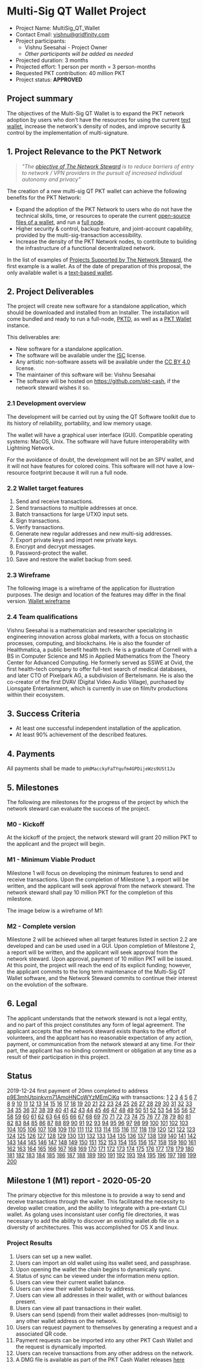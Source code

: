 # Multi-Sig QT Wallet Project
* Project Name: MultiSig_QT_Wallet
* Contact Email: vishnu@gridfinity.com
* Project participants:
  * Vishnu Seesahai - Project Owner
  * *Other participants will be added as needed*
* Projected duration: 3 months
* Projected effort: 1 person per month = 3 person-months
* Requested PKT contribution: 40 million PKT
* Project status: **APPROVED**

## Project summary

The objectives of the Multi-Sig QT Wallet is to expand the PKT network adoption by users who don’t have the resources for using the current [text wallet](https://github.com/pkt-cash/pktwallet), increase the network's density of nodes, and improve security & control by the implementation of multi-signature.

## 1. Project Relevance to the PKT Network
> _"The [objective of The Network Steward](https://pkt-cash.github.io/www.pkt.cash/steward/) is to reduce barriers of entry to network / VPN providers in the pursuit of increased individual autonomy and privacy"_

The creation of a new multi-sig QT PKT wallet can achieve the following benefits for the PKT Network:

* Expand the adoption of the PKT Network to users who do not have the technical skills, time, or resources to operate the current [open-source files of a wallet](http://github.com/pkt-cash/pktwallet), and run a [full node](https://github.com/pkt-cash/pktd).
* Higher security & control, backup feature, and joint-account capability, provided by the multi-sig-transaction accessibility.
* Increase the density of the PKT Network nodes, to contribute to building the infrastructure of a functional decentralized network.

In the list of examples of [Projects Supported by The Network Steward](http://github.com/pkt-cash/ns-projects/blob/master/readme.md), the first example is a wallet. As of the date of preparation of this proposal, the only available wallet is a [text-based wallet](http://github.com/pkt-cash/pktwallet).

## 2. Project Deliverables
The project will create new software for a standalone application, which should be downloaded and installed from an Installer. The installation will come bundled and ready to run a full-node, [PKTD](https://github.com/pkt-cash/pktd), as well as a [PKT Wallet](http://github.com/pkt-cash/pktwallet) instance.

This deliverables are:
* New software for a standalone application.
* The software will be available under the [ISC](https://opensource.org/licenses/ISC) license.
* Any artistic non-software assets will be available under the [CC BY 4.0](https://creativecommons.org/licenses/by/4.0/) license.
* The maintainer of this software will be: Vishnu Seesahai
* The software will be hosted on https://github.com/pkt-cash, if the network steward wishes it so.

### 2.1 Development overview
The development will be carried out by using the QT Software toolkit due to its history of reliability, portability, and low memory usage.

The wallet will have a graphical user interface (GUI).
Compatible operating systems: MacOS, Unix.
The software will have future interoperability with Lightning Network.

For the avoidance of doubt, the development will not be an SPV wallet, and it will not have features for colored coins. This software will not have a low-resource footprint because it will run a full node.

### 2.2 Wallet target features
1. Send and receive transactions.
2. Send transactions to multiple addresses at once.
3. Batch transactions for large UTXO input sets.
4. Sign transactions.
5. Verify transactions.
6. Generate new regular addresses and new multi-sig addresses.
7. Export private keys and import new private keys.
8. Encrypt and decrypt messages.
9. Password-protect the wallet.
10. Save and restore the wallet backup from seed.

### 2.3 Wireframe
The following image is a wireframe of the application for illustration purposes. The design and location of the features may differ in the final version. [Wallet wireframe](https://imgur.com/W2dQssB)


### 2.4 Team qualifications
Vishnu Seesahai is a mathematician and researcher specializing in engineering innovation across global markets, with a focus on stochastic processes, computing, and blockchains. He is also the founder of Healthmatica, a public benefit health tech. He is a graduate of Cornell with a BS in Computer Science and MS in Applied Mathematics from the Theory Center for Advanced Computing. He formerly served as SSWE at Ovid, the first health-tech company to offer full-text search of medical databases, and later CTO of Pixelpark AG, a subdivision of Bertelsmann. He is also the co-creator of the first DVAV (Digital Video Audio Village), purchased by Lionsgate Entertainment, which is currently in use on film/tv productions within their ecosystem.

## 3. Success Criteria
* At least one successful independent installation of the application.
* At least 90% achievement of the described features.

## 4. Payments
All payments shall be made to `pHdMacckyFaTYqufm4GPDijeWzs9USt1Ju`

## 5. Milestones
The following are milestones for the progress of the project by which the network steward can evaluate the success of the project.

### M0 - Kickoff
At the kickoff of the project, the network steward will grant 20 million PKT to the applicant and the project will begin.

### M1 - Minimum Viable Product
Milestone 1 will focus on developing the minimum features to send and receive transactions. Upon the completion of Milestone 1, a report will be written, and the applicant will seek approval from the network steward. The network steward shall pay 10 million PKT for the completion of this milestone.

The image below is a wireframe of M1:

<div style="max-width:700px" align="middle"> <div style="max-width:80%"> <media-tag src="https://files.cryptpad.fr/blob/d0/d07f6ebf3b94ce52a5ea61c585773edadd1de8c1450ec026" data-crypto-key="cryptpad:jjDr+UQ1hxy2EmgGOAb8n0ox7mPq2tbnI0mqDHFGLGI="></media-tag> </div> </div>

### M2 - Complete version
Milestone 2 will be achieved when all target features listed in section 2.2 are developed and can be used used in a GUI. Upon completion of Milestone 2, a report will be written, and the applicant will seek approval from the network steward. Upon approval, payment of 10 million PKT will be issued.
At this point, the project will reach the end of its explicit funding; however, the applicant commits to the long term maintenance of the Multi-Sig QT Wallet software, and the Network Steward commits to continue their interest on the evolution of the software.

## 6. Legal
The applicant understands that the network steward is not a legal entity, and no part of this project constitutes any form of legal agreement. The applicant accepts that the network steward exists thanks to the effort of volunteers, and the applicant has no reasonable expectation of any action, payment, or communication from the network steward at any time. For their part, the applicant has no binding commitment or obligation at any time as a result of their participation in this project.

## Status
2019-12-24 first payment of 20mn completed to address
[p9E3mhUtpinkvrn71AmoHNCoWYzMEmCiKq](https://pkt-insight.cjdns.fr/#/PKT/pkt/address/p9E3mhUtpinkvrn71AmoHNCoWYzMEmCiKq) with transactions:
[1](https://pkt-insight.cjdns.fr/#/PKT/pkt/tx/f4564fc8df35a4286e697fca518a6efa47b30441ee2f72e9e203fdf91cfcb75b)
[2](https://pkt-insight.cjdns.fr/#/PKT/pkt/tx/397a5933bb0cfc43bc04b1db9844dc4d30faf02a0a55497b6859ec6a99f82095)
[3](https://pkt-insight.cjdns.fr/#/PKT/pkt/tx/5ff1af5f3433a923fbc977c6143715e6c3fbff16f800f96cdef1873623af6118)
[4](https://pkt-insight.cjdns.fr/#/PKT/pkt/tx/e344f07f41e60764ff2499fd530fbe1e9f9d71c213bc9d5e8dd7a41051ca3552)
[5](https://pkt-insight.cjdns.fr/#/PKT/pkt/tx/e9c8666ed64a65e72ad3500e949b11f8af98d70b8d4b61e6ce8309662df3a63a)
[6](https://pkt-insight.cjdns.fr/#/PKT/pkt/tx/af0bc1ad1ea4a29db5ba2b7695a89050256bc8580012b4eb701d533332117ef4)
[7](https://pkt-insight.cjdns.fr/#/PKT/pkt/tx/010db33d6729d139c945975dc6a1ba697e7c431f6a37172300385771633e6208)
[8](https://pkt-insight.cjdns.fr/#/PKT/pkt/tx/6b5388ee824a6a34241e65cf2b17cbe07fb2df0ec889b10b7057c43396f54161)
[9](https://pkt-insight.cjdns.fr/#/PKT/pkt/tx/1c86a619ade8e50198f803072b63e4bcf93d2c6800e3bcb6bdc243b0e712fec1)
[10](https://pkt-insight.cjdns.fr/#/PKT/pkt/tx/158aef124e476b84db0b5900a29966c53fa5b85a9275ce46e628b959eecf947e)
[11](https://pkt-insight.cjdns.fr/#/PKT/pkt/tx/cf5fc270f47a2130ed20125bb678afa20018f8130bdf59aa6a9be4963826322e)
[12](https://pkt-insight.cjdns.fr/#/PKT/pkt/tx/c3a42fc8e964ee8e325739185dc8d57c163218ffa74f73b886e7f54d621331ee)
[13](https://pkt-insight.cjdns.fr/#/PKT/pkt/tx/7efb689f04fe21c96b08bf53a44757b2e3d62bbde7d6523cf0b2121ab06fb3c5)
[14](https://pkt-insight.cjdns.fr/#/PKT/pkt/tx/558abc963941861d483ba7e241d925987be1a37a01c2dc3f3e3f3c00558c07ae)
[15](https://pkt-insight.cjdns.fr/#/PKT/pkt/tx/1317206c6478e9520fad9f635ea2c1df07b5cd001e71630d55c64176ff420352)
[16](https://pkt-insight.cjdns.fr/#/PKT/pkt/tx/ab3489523c1b77999edf879a3bc14954079184b4798b1ea02b018a3c79d70bc3)
[17](https://pkt-insight.cjdns.fr/#/PKT/pkt/tx/2089f086343768006d582dabb6ab34584217f11e3794079701884b11a5f96787)
[18](https://pkt-insight.cjdns.fr/#/PKT/pkt/tx/58b92008360c03043b8ea4dcf37341d8c89d86bbe4884c1a01742aa8738fc0be)
[19](https://pkt-insight.cjdns.fr/#/PKT/pkt/tx/061c50dc01037df4ed18d01afd145f88f9fdc60891de8eb48edc5917575f49fe)
[20](https://pkt-insight.cjdns.fr/#/PKT/pkt/tx/1b46e0586c855cf22d2dc520ec1ea0c8744afeef49febea267b2ceaab4d1d2d7)
[21](https://pkt-insight.cjdns.fr/#/PKT/pkt/tx/5cd93e133e48e4f215ec44e2e8edef48f37738630f6db6edfea13f508caa35d8)
[22](https://pkt-insight.cjdns.fr/#/PKT/pkt/tx/eb143defedcf223da872ebbba450bb6c00ca4c3f90241d1181c16ca97b7bce63)
[23](https://pkt-insight.cjdns.fr/#/PKT/pkt/tx/f7010dfa832467fcde40b91a9c7974e78ec97a070d00ae74e9c524d171211cfa)
[24](https://pkt-insight.cjdns.fr/#/PKT/pkt/tx/7120b42099356adc9ab43ef077013012f47b6a7036377a5e57d17123f4c35576)
[25](https://pkt-insight.cjdns.fr/#/PKT/pkt/tx/e4cbfd56ff9bad81754d013b39df277bd4d52ca4a0604af3b49e4bcf3d7fcd78)
[26](https://pkt-insight.cjdns.fr/#/PKT/pkt/tx/dd89ca477bf9142e723b0b38e301eb8aa999ab8067e4cc7f1de13dc31bfb59df)
[27](https://pkt-insight.cjdns.fr/#/PKT/pkt/tx/cd0d053679d31b1056ba9351377f3285e50892b42a5401f4c06f8f6de2f8a224)
[28](https://pkt-insight.cjdns.fr/#/PKT/pkt/tx/e2f4b44bfea522809dfda6c2d067745cbbde07499316c0e2cad5030137d6dee4)
[29](https://pkt-insight.cjdns.fr/#/PKT/pkt/tx/fddccd910a35c0f4ce026273a13c7f996c0fecd620587da24dbd38049b5224f8)
[30](https://pkt-insight.cjdns.fr/#/PKT/pkt/tx/32ef2abf6bae28bcef5ed20d831b54539e10922f350703060458dafd62c1b502)
[31](https://pkt-insight.cjdns.fr/#/PKT/pkt/tx/cb8893915f25eefa1bda2219cf6c68bd893adb90bb33799e54a35d8e7bf02995)
[32](https://pkt-insight.cjdns.fr/#/PKT/pkt/tx/8f5d674d111f35b381c8f4793de5c9669d72fff96553037833e655000e83ff2c)
[33](https://pkt-insight.cjdns.fr/#/PKT/pkt/tx/dbc49a0fba192168ce2544ef9a29c3ddc640efcdf3cedee88baa2dddf7c9829a)
[34](https://pkt-insight.cjdns.fr/#/PKT/pkt/tx/cc831954ea387ccf2d8feccc4ccf49a0751d7c49bb0728c73ccb1998a4f79f70)
[35](https://pkt-insight.cjdns.fr/#/PKT/pkt/tx/80cc5937d2e0b71a9168a260bfe735e6a14411c9ea852a83ca0064b4882abaaa)
[36](https://pkt-insight.cjdns.fr/#/PKT/pkt/tx/89dbb191efb355f8baa2c3ffc2ec9d01dd21e3846a1f1c4ad5af11bcd10bb4e8)
[37](https://pkt-insight.cjdns.fr/#/PKT/pkt/tx/cf45f0ac76c2a56f32945d4f8a949b23288c16e3da30b1c4e7bb894c69ad9d2a)
[38](https://pkt-insight.cjdns.fr/#/PKT/pkt/tx/c389470589ffed6a8e1b1531a86467d19d26a10591138f8ff98cdc92f54aaf53)
[39](https://pkt-insight.cjdns.fr/#/PKT/pkt/tx/8c6095cc381c40ddc5395cb8d6a6b8e3a068eafd6b44125b1f118b6515a1f570)
[40](https://pkt-insight.cjdns.fr/#/PKT/pkt/tx/cf87d23891778bc439ff674a89425817f474985501379e62ddb21d229e8303c2)
[41](https://pkt-insight.cjdns.fr/#/PKT/pkt/tx/c938056d1e9c1b4b0c2e31ed0acf6ccecdbbfc5acb2ccccfd1041bae1358a5df)
[42](https://pkt-insight.cjdns.fr/#/PKT/pkt/tx/f768e8b86fccdddcc33b136b1c5150623a3a11a1c82f77c20b370276b7e56336)
[43](https://pkt-insight.cjdns.fr/#/PKT/pkt/tx/c51426c6ffdc22e3a3f85e55813b7e8bce3d9eba0228ecddb22aa08128ee3a62)
[44](https://pkt-insight.cjdns.fr/#/PKT/pkt/tx/d8433d1a685c78e5673eb90eb5f961747822433a68292c548ab2c54523b83895)
[45](https://pkt-insight.cjdns.fr/#/PKT/pkt/tx/3f0c9018754de630ff75e1f73d2ae3048ce0416270c4d2ba274785fb61a9a8ba)
[46](https://pkt-insight.cjdns.fr/#/PKT/pkt/tx/b5192d99cb051489d5125ab194fc42604714958f5df867bf1214b25b61b803a9)
[47](https://pkt-insight.cjdns.fr/#/PKT/pkt/tx/a5e5ccfe5e680800e42a1d064bf99a543b6187a6b589aaf183b3bba7cf9b6a44)
[48](https://pkt-insight.cjdns.fr/#/PKT/pkt/tx/e5d999beaf0d330b30ba33f51b16b2b41952d04c5068be829c778285e81a2daf)
[49](https://pkt-insight.cjdns.fr/#/PKT/pkt/tx/4ee5f596837b22c3fb8573f2183525a3aa1e6a9401a563d4c7c28240db530f43)
[50](https://pkt-insight.cjdns.fr/#/PKT/pkt/tx/85acc6f201cb9f8fc3dc53878ddc025fee1ea4d5489c154a2543e86e10a1c6c9)
[51](https://pkt-insight.cjdns.fr/#/PKT/pkt/tx/bd3cd807c5254905587c344b7709d061affbc66fc4b44edfd19b960041865490)
[52](https://pkt-insight.cjdns.fr/#/PKT/pkt/tx/6d59a60ee9d396bd9f8af48b63233dbda43ed227d430ecc4df13b603cafa1ec1)
[53](https://pkt-insight.cjdns.fr/#/PKT/pkt/tx/b30f9688df5343a81a676d4af5ef628c6944241d4ab130659942addb9e7bd51f)
[54](https://pkt-insight.cjdns.fr/#/PKT/pkt/tx/75847a67ba8b83792b2447270fc3a57182fb009713a72e1c8fca0cb0f7f4c29a)
[55](https://pkt-insight.cjdns.fr/#/PKT/pkt/tx/a42771dfe9bb8208d8bf53fac789550c01f2b4b4c29a6773604c1180f77bedc6)
[56](https://pkt-insight.cjdns.fr/#/PKT/pkt/tx/a075b26bca77dc47f57e6346c77b5ed64b5b8fabf65f16a030ff5ae06cd7864b)
[57](https://pkt-insight.cjdns.fr/#/PKT/pkt/tx/37033aa0366807808c8024497a212c93b1d69afb0acbe28ac5f7469191f142e6)
[58](https://pkt-insight.cjdns.fr/#/PKT/pkt/tx/0d168083801ac555851da132e3731e331be5c9b1d0989c361adf0cb3b480f897)
[59](https://pkt-insight.cjdns.fr/#/PKT/pkt/tx/801227769b72c4d6dbf907dc4ca48bc86a84e6275cb916208f136fe9fec6df66)
[60](https://pkt-insight.cjdns.fr/#/PKT/pkt/tx/2dbe93f0bc0aecfcfa34bc871ba889f0f6b6161d6af4390cc1047362c0da3bd4)
[61](https://pkt-insight.cjdns.fr/#/PKT/pkt/tx/45f30d655a05d0a66aaf749a2a046d1189fda0a1dee28046d6a0bb1fd2bd32d9)
[62](https://pkt-insight.cjdns.fr/#/PKT/pkt/tx/586eb13667020ec4f79f0339e27ada1ef023e71de1bdb0929c53eee634bc59da)
[63](https://pkt-insight.cjdns.fr/#/PKT/pkt/tx/c292de2dda0088e340965d05c3dcaa1c0a2c554db537a658ce060fe20783aefa)
[64](https://pkt-insight.cjdns.fr/#/PKT/pkt/tx/a25182b8981e3db9f9d91ad8eb4e470eb91b0322b4df21c3b043dacf7f763e9d)
[65](https://pkt-insight.cjdns.fr/#/PKT/pkt/tx/8a4e04ce4b3bcf5d7bef3f39e2851de1a9eff454bde3a6f225d7be5875852e3e)
[66](https://pkt-insight.cjdns.fr/#/PKT/pkt/tx/43be4926c84f033283cd613c2fb97bd8e1982707d0bab952018b025122890b75)
[67](https://pkt-insight.cjdns.fr/#/PKT/pkt/tx/c0044261be5fa9d8611133b343e89cdd8d82e25907405cd27cbc9732e28c5fd1)
[68](https://pkt-insight.cjdns.fr/#/PKT/pkt/tx/f788ea0c8224119dc6f9bf304cd5304a2b8544ab8401263dab4a6ff0a700cabd)
[69](https://pkt-insight.cjdns.fr/#/PKT/pkt/tx/92571a3dd2832a846e3366989b56a48bc1538b8e135ac7fee9b92e9bfca8be98)
[70](https://pkt-insight.cjdns.fr/#/PKT/pkt/tx/16f60fe98b9ccf640a8bb05d44a4fbf9831efb311e3082d0d0fa6c37cceb75c8)
[71](https://pkt-insight.cjdns.fr/#/PKT/pkt/tx/312b083eeb9b075c3107dee4a6e005cabb40ed5f30a6fb587c30dfc45edb8eb6)
[72](https://pkt-insight.cjdns.fr/#/PKT/pkt/tx/7ce1d6b648929503c0452ea59489065effd759cb0283dce9cb4f62fb45cebff0)
[73](https://pkt-insight.cjdns.fr/#/PKT/pkt/tx/8432342fa41889e7e16b229cf52af2ea50052d278a223063c6d40067d551da43)
[74](https://pkt-insight.cjdns.fr/#/PKT/pkt/tx/e4179aeb78fe1c09637a661311f01025b7bd2add1057d07b08ff91a4fffc1e19)
[75](https://pkt-insight.cjdns.fr/#/PKT/pkt/tx/303af4b039657448093e505dfe8be47047a0882db78687c162bf7f521f03489f)
[76](https://pkt-insight.cjdns.fr/#/PKT/pkt/tx/5c3fd213d1e0ada05c54d9ef00775f73e39398cc8485349dd743d3c748b2abd5)
[77](https://pkt-insight.cjdns.fr/#/PKT/pkt/tx/fc269124df33f0da5162039dc0ea96f52db13e8998a2dbb6ece6878e97f9a8db)
[78](https://pkt-insight.cjdns.fr/#/PKT/pkt/tx/0537147008c318b9a753e87641be111f1def3bab74f37b6f6e7caa1291cedf5e)
[79](https://pkt-insight.cjdns.fr/#/PKT/pkt/tx/3786e8894eef8c8b0fc374e1dcb7ddb8787147573e71626e520365559493ca93)
[80](https://pkt-insight.cjdns.fr/#/PKT/pkt/tx/30f2d1a2f860684ad11be2bb97ec3c469f4630e871d0d7f01b63b89f8c51cbf8)
[81](https://pkt-insight.cjdns.fr/#/PKT/pkt/tx/d39742e85b6b18d1ed920bc71bd9f1231a08c3855781f406eda3dad1af6e5f73)
[82](https://pkt-insight.cjdns.fr/#/PKT/pkt/tx/4613aa4e720649ff4cd0b866316a81c045f554b52e68f3b707fa36845f5f5fb9)
[83](https://pkt-insight.cjdns.fr/#/PKT/pkt/tx/8c786e6b27486f479cc18baa70ff6d845729508d703e2b2582c0f2517cae75fa)
[84](https://pkt-insight.cjdns.fr/#/PKT/pkt/tx/1d4067c0a51d6801ea2adb53499dd7b264cb8cb69a7bd34fb1148473df833735)
[85](https://pkt-insight.cjdns.fr/#/PKT/pkt/tx/c50e99e4cfe13664950588993263e294ddd0500fe30ecc3bef08b132cd60d7ca)
[86](https://pkt-insight.cjdns.fr/#/PKT/pkt/tx/7483a680249ce4f7147508959c49bd503d903f47d9d88f1c20674deca6dc132f)
[87](https://pkt-insight.cjdns.fr/#/PKT/pkt/tx/00e955f9e280f296c66c1809db13c5406cf296573ec52157a6ae5f495bfbbe8a)
[88](https://pkt-insight.cjdns.fr/#/PKT/pkt/tx/11dd8353b62175502523f6516c43099ab5b0fb106def39e826869014e45e45f8)
[89](https://pkt-insight.cjdns.fr/#/PKT/pkt/tx/def300645f9c4d5dfaddfa8f689d4fddcf2279f8a759a2c03808a2e1d011f0e6)
[90](https://pkt-insight.cjdns.fr/#/PKT/pkt/tx/584d8f1bd3324c5792a70bacee9e6b61e6b16e0db64b814bff39e46919f40e1e)
[91](https://pkt-insight.cjdns.fr/#/PKT/pkt/tx/4060a9d33532845595c796b392616f478aac30fed8a09888b37daed202fd30b6)
[92](https://pkt-insight.cjdns.fr/#/PKT/pkt/tx/b482839d746deaeb1c153f54ebb9c656720d2fc30b4e718c1b5e7e7b77486b01)
[93](https://pkt-insight.cjdns.fr/#/PKT/pkt/tx/50455ceb91ac2cd06c10854f316740fc279ce7befce29c2e4c979c2ca0babf7d)
[94](https://pkt-insight.cjdns.fr/#/PKT/pkt/tx/405c7e5ee71d912c437d5040d3dfaacdc34d369f99e108176a554dd82ef2d376)
[95](https://pkt-insight.cjdns.fr/#/PKT/pkt/tx/36429f3c190aa51e14ea8938a9d7ac222cb753f73a5e0566815cabcf2b16d96f)
[96](https://pkt-insight.cjdns.fr/#/PKT/pkt/tx/5ba909586c5df5c96faf1c04710eda81deae9342b4fb0ffb85cebd8b8feec585)
[97](https://pkt-insight.cjdns.fr/#/PKT/pkt/tx/8bb2c312401b00a6df11068c26f38e9a27181972716943db84af8962756b7360)
[98](https://pkt-insight.cjdns.fr/#/PKT/pkt/tx/ee3e5d1e71bbe9941339bf46ee8389530eebe4c8aaa0659cbd3c07f6a5c53837)
[99](https://pkt-insight.cjdns.fr/#/PKT/pkt/tx/9636902810e39a53673cfcc3cb81484ddb3535803075a64984ba59ec65ef922c)
[100](https://pkt-insight.cjdns.fr/#/PKT/pkt/tx/0cef7aad3c76de01e789f70fbb25727d010715ecf5ebb26692972675c674e3a4)
[101](https://pkt-insight.cjdns.fr/#/PKT/pkt/tx/dc870b3603e2183c00a75e8af2651edd28e95e34a6dd908e4e389847efaefc59)
[102](https://pkt-insight.cjdns.fr/#/PKT/pkt/tx/c4bea96ee41db265e3925a507937117107ab024908cadc5053c0f2639a0d8a4e)
[103](https://pkt-insight.cjdns.fr/#/PKT/pkt/tx/7afad026fb42a09cab866a53290d6496aaef10da81121f845b63e8d48dc573ca)
[104](https://pkt-insight.cjdns.fr/#/PKT/pkt/tx/9d326bab10f6488c2bea2ad65f2c6d0695d2ce794c51f1dcec088e7afaa3f456)
[105](https://pkt-insight.cjdns.fr/#/PKT/pkt/tx/42e47f1790f06134e118966ff4382a0a042a05c9a8c62f336d156f323710bf5e)
[106](https://pkt-insight.cjdns.fr/#/PKT/pkt/tx/b1e85c24872792827a7dd9dbb8aa2f10257e62ac7145dc22844cf63160268f65)
[107](https://pkt-insight.cjdns.fr/#/PKT/pkt/tx/df55edf3502f1ac12cf6d3db494f134bdeb2dfc225dc8117e976c091556cd3cd)
[108](https://pkt-insight.cjdns.fr/#/PKT/pkt/tx/68ed36c5cffbbc799ea46e3f4aef18e110bd64189dda09b7748a2ebec90807be)
[109](https://pkt-insight.cjdns.fr/#/PKT/pkt/tx/497108b8da64848f3e7a26ee836fd31d610d7d293b3595d85cf29b60289bdfc0)
[110](https://pkt-insight.cjdns.fr/#/PKT/pkt/tx/95cfbbf04db90d3da3531281da0db8a09bff5864cbff7c8f5b752fcb07b8b0a9)
[111](https://pkt-insight.cjdns.fr/#/PKT/pkt/tx/ca45c19cb7f60ee9d3aa47ea52ae051534bd9299c46597a9a79c51cd6389989d)
[112](https://pkt-insight.cjdns.fr/#/PKT/pkt/tx/020fc078d7ee2e8d66c658095e5d5feb2cafc3551a3533b7051490cbb081b224)
[113](https://pkt-insight.cjdns.fr/#/PKT/pkt/tx/71e3524fdc6fd6e9dc06f01a69ebbaea80dc671dbcda0f7ccbfe9003f42e78b0)
[114](https://pkt-insight.cjdns.fr/#/PKT/pkt/tx/b9150e7b6cba82746c0df3c280e51a9b672fc38762154806de7e90fe93c38147)
[115](https://pkt-insight.cjdns.fr/#/PKT/pkt/tx/af8726c139e77da442209c8f7bd84115afd5312bc484274052cea48c3e26645b)
[116](https://pkt-insight.cjdns.fr/#/PKT/pkt/tx/bd7ead831c6374df3117b4c474c06e8d3e138d0667905a036d13121eb44b190f)
[117](https://pkt-insight.cjdns.fr/#/PKT/pkt/tx/05ab69f478702e980b760b0712b7a93ad71aadc576bf6507a63e8feb6ba28ac7)
[118](https://pkt-insight.cjdns.fr/#/PKT/pkt/tx/c94873f12b6715512b84ed7134f24bfd3cece6ad077d35854638f996990d5abd)
[119](https://pkt-insight.cjdns.fr/#/PKT/pkt/tx/eec9f98e329d7975bca54f12cfcc558ae8b732cb7b999d98e18013cf238da091)
[120](https://pkt-insight.cjdns.fr/#/PKT/pkt/tx/02d99946537bceea804cfa19dec792d611c93f44bf1b97cae83c737e1ef38691)
[121](https://pkt-insight.cjdns.fr/#/PKT/pkt/tx/ce5be4a3b7e662ee56819efdcbbb04990f9fee2ead2bc2ba3590932c5c3dac35)
[122](https://pkt-insight.cjdns.fr/#/PKT/pkt/tx/7eef3f2fc581f974317834dae316e8b40e4c99b7dec1cfca2b86ac8a34e44776)
[123](https://pkt-insight.cjdns.fr/#/PKT/pkt/tx/df522c178efc434aeba56632eb485cf7729c9a4804ca62ec11eef0ef2c1ea613)
[124](https://pkt-insight.cjdns.fr/#/PKT/pkt/tx/f0772a46a839fd0ce203ffa530db84e59fda50aa3942555cb1e34d9702169994)
[125](https://pkt-insight.cjdns.fr/#/PKT/pkt/tx/f5f6479e02c1d3e95ceb5aa274c2fee5d5c850c293af5338b6f9d55b7962e28a)
[126](https://pkt-insight.cjdns.fr/#/PKT/pkt/tx/353b4d096fd7a6f5587aac67d465a2e304f06d4b0b7b74e440da7192ef81dab2)
[127](https://pkt-insight.cjdns.fr/#/PKT/pkt/tx/55d28dbd8cc525c1c90482b94ffae3a8120bb2d29c2544d65ec831c552b8cc2b)
[128](https://pkt-insight.cjdns.fr/#/PKT/pkt/tx/78e52e49328927e0b4a270913f51770ae6c5518373e347549374d4c759acc46a)
[129](https://pkt-insight.cjdns.fr/#/PKT/pkt/tx/de4dadc45c0cee64b1c76bae051f7ae9cad79feec74b8f72eaa71ccc3f8382e4)
[130](https://pkt-insight.cjdns.fr/#/PKT/pkt/tx/9c4f6e839952eaf825d312367f4f2818d2e68d349d19044919c609ed9eb98b7f)
[131](https://pkt-insight.cjdns.fr/#/PKT/pkt/tx/35921f38bee17f3d159fd5ef7e29f2bca56ce54db69eda1c9540ac48df7a603b)
[132](https://pkt-insight.cjdns.fr/#/PKT/pkt/tx/18e4aff3b7547d596780aca198f82ae5f234907d890b036c29f6ad8f30cce3b8)
[133](https://pkt-insight.cjdns.fr/#/PKT/pkt/tx/61641a9bec2bdd4883018f57135ba7902e0b7cb63a81b5b407cfdd512e4e2176)
[134](https://pkt-insight.cjdns.fr/#/PKT/pkt/tx/75f23bb873c716741b7f9564c7dc19eca7cbb7adadbf199088743633eb44da01)
[135](https://pkt-insight.cjdns.fr/#/PKT/pkt/tx/c3e71f16ac17ea7ee17c19477c21b8029f2a9dd23d16bc978b78f20c60465505)
[136](https://pkt-insight.cjdns.fr/#/PKT/pkt/tx/045729a5b65337f8bfc67d95657ca8573b1da6570ac12aced789d99409903732)
[137](https://pkt-insight.cjdns.fr/#/PKT/pkt/tx/0297bd808f51e3ae2e3109cb74466276608f42a1fce30a26cbac1261196a0b10)
[138](https://pkt-insight.cjdns.fr/#/PKT/pkt/tx/389ef6d939a061e428913916892fea4aea11c92e5bace2893786cee7b698544e)
[139](https://pkt-insight.cjdns.fr/#/PKT/pkt/tx/4bffb672d85725dbfaad48e9f9ccd1355063f544514a33d173303d6e8641e9de)
[140](https://pkt-insight.cjdns.fr/#/PKT/pkt/tx/ae0c5f5b1411f8f9214c0c97c82129abe8d5f4d120c4ccc1de9f9d3ce1f2f45a)
[141](https://pkt-insight.cjdns.fr/#/PKT/pkt/tx/c4490fe9f91a7b9cae5b89ddde5b71ab40a83a33576745eb0c92cadbcdb6e686)
[142](https://pkt-insight.cjdns.fr/#/PKT/pkt/tx/65fa556c0db33b4e2c0e236eaa9887068fe529504b417e1104b619fd86cef87b)
[143](https://pkt-insight.cjdns.fr/#/PKT/pkt/tx/ef2bfde188373625dbfbecedc7ba2640b12b38b466f0ee94ef75117e03fe2c34)
[144](https://pkt-insight.cjdns.fr/#/PKT/pkt/tx/234b6a986ffd18c7c5cb2c25eefcead04a5dc3d9cba12c739a7818e86781660a)
[145](https://pkt-insight.cjdns.fr/#/PKT/pkt/tx/e945e2daba1e721aa5140d9950914d741f258318fe0e0c555aa95cb22cf2df69)
[146](https://pkt-insight.cjdns.fr/#/PKT/pkt/tx/2743bf87a56257d3ff10d111ff8c969e1c8c446715a69efaa2d693a3669c29cf)
[147](https://pkt-insight.cjdns.fr/#/PKT/pkt/tx/1f3675614414b2aec492e42fd26a093aa34776bbcb288004fdbb0f600dc7b50d)
[148](https://pkt-insight.cjdns.fr/#/PKT/pkt/tx/400eff02e4669ac5bd02ee22b75880f41abf02148b963367d838da0627aa49bf)
[149](https://pkt-insight.cjdns.fr/#/PKT/pkt/tx/66e335c78e36aaaa6ced524f4f0dd7096683d67edac14d373e39cb5bac606f4e)
[150](https://pkt-insight.cjdns.fr/#/PKT/pkt/tx/3a0fcb5144c04ddc999ffa8febebf0597e3914941a89e080b3f12bb37d605d83)
[151](https://pkt-insight.cjdns.fr/#/PKT/pkt/tx/fde4539af6943531498059be929beb215e41006717de09a55492a4580e75f118)
[152](https://pkt-insight.cjdns.fr/#/PKT/pkt/tx/35473820a87e92978a271f37d8ef291b38262b34b558868c8195ac2163a0c266)
[153](https://pkt-insight.cjdns.fr/#/PKT/pkt/tx/dab194821010bb4ec0662f05034acaed8fcbb851fed121edddce6e7e2e870a9a)
[154](https://pkt-insight.cjdns.fr/#/PKT/pkt/tx/7647c55cfd4914346ce40eeec61893871d2aba9e15706435cf4380ccd6f35e3f)
[155](https://pkt-insight.cjdns.fr/#/PKT/pkt/tx/c5401c59d67db26f34d80984f8ea5cba8f9922d7567b71ac8fa0f9a970aed526)
[156](https://pkt-insight.cjdns.fr/#/PKT/pkt/tx/c5c5911cafc1d22e8b9526ce39341e9f2f915b755f75ebf9ca99c0ce31ba0272)
[157](https://pkt-insight.cjdns.fr/#/PKT/pkt/tx/867d7b1ac1763812d4a4a38aa54c76b3275faad6b5556c0f484f746c0283af1e)
[158](https://pkt-insight.cjdns.fr/#/PKT/pkt/tx/af8f37ee7a36fbeced80eb217ee18f592899503a5aa2d5ba6578466850f66001)
[159](https://pkt-insight.cjdns.fr/#/PKT/pkt/tx/eb052b52a7a894c54bba9c13357cc5584af8f7c6a47d88b5dc266af68064b4b7)
[160](https://pkt-insight.cjdns.fr/#/PKT/pkt/tx/d114fc88faa8a8998c5f24ea6bf9379b86fadd786f79757384178c774f7a9480)
[161](https://pkt-insight.cjdns.fr/#/PKT/pkt/tx/be93c5ce0f005b7e9f5c64e8cb82276783a6299fc79fa246fb2bb067ecec302c)
[162](https://pkt-insight.cjdns.fr/#/PKT/pkt/tx/844fed671902a2288c5393cf24a5fea861280c1df57f16e958bbf126105cc42f)
[163](https://pkt-insight.cjdns.fr/#/PKT/pkt/tx/cbe0df4e88683167337eb54053143c6c1e4f5b23735273088af35c2140630a00)
[164](https://pkt-insight.cjdns.fr/#/PKT/pkt/tx/505f3a78eee4a801d10880c8b647568ee4dc28296bd9bbc2f9c8977459c1e941)
[165](https://pkt-insight.cjdns.fr/#/PKT/pkt/tx/8322de374c82bfeb503b344622a1f0dbbf655a59055b655374c8a6905083c889)
[166](https://pkt-insight.cjdns.fr/#/PKT/pkt/tx/ebe932f548c2b587022d5ffbff39623facfe305b0620afe7cf1be5c2b513ecd6)
[167](https://pkt-insight.cjdns.fr/#/PKT/pkt/tx/48bda00fe9bcc1278b6d9378f88bec6cb2405ae43b5fbea1c7174272453731ea)
[168](https://pkt-insight.cjdns.fr/#/PKT/pkt/tx/86a068efd461e95ee7818d903081b47077deeaa2aca9ca30390488d15caacbda)
[169](https://pkt-insight.cjdns.fr/#/PKT/pkt/tx/9acab07ae8d738edbfa9a3e253d6233b6e45eef2bb4cb5ea9f6cca1794af4926)
[170](https://pkt-insight.cjdns.fr/#/PKT/pkt/tx/8a6e62a459a3b4bf5d2cd9fc129dc6589fb53a8c25da742282b10d7644622d7e)
[171](https://pkt-insight.cjdns.fr/#/PKT/pkt/tx/5e879185e64264e1a203fa3dee47cfff56bb91fb2d2f4a0e34f617966aec648e)
[172](https://pkt-insight.cjdns.fr/#/PKT/pkt/tx/2a4b5730654fec0e3617843552f336f96456377fd8a1789d38984281ed20f3df)
[173](https://pkt-insight.cjdns.fr/#/PKT/pkt/tx/0920f619eb24006e285567e4975fb96e396a9738e00ac0ad9c7f312a6e1700c8)
[174](https://pkt-insight.cjdns.fr/#/PKT/pkt/tx/86e2710782d4fdefd7e3087dab5594a340d723430d04c443077c5f7e9233beb0)
[175](https://pkt-insight.cjdns.fr/#/PKT/pkt/tx/e05d7a72f21b40f722be5e38d56bb1eaf9203d810cf7ff2fa37ef0c9d54a8eff)
[176](https://pkt-insight.cjdns.fr/#/PKT/pkt/tx/9ed28689690eddb9a3d97236e1048816dad55fc59e42cff515a097a221e1fb2b)
[177](https://pkt-insight.cjdns.fr/#/PKT/pkt/tx/a57fd34f8ea100037f6c4c89993a2ca7b7c50a667642af624930d895ed5cb3a4)
[178](https://pkt-insight.cjdns.fr/#/PKT/pkt/tx/524c52f82cdbb08570752bb45a8dce18082df5b89ba5fff2cd54d1a1b2b3950c)
[179](https://pkt-insight.cjdns.fr/#/PKT/pkt/tx/eeee4c6f200a3a329e26ab60bc0532bcef919abc3b540ae0a8e8f30ca2d43939)
[180](https://pkt-insight.cjdns.fr/#/PKT/pkt/tx/833ebbbe772e10609535e86aac9fe14f86916a27e2f9623d8c0e2037c4c1befe)
[181](https://pkt-insight.cjdns.fr/#/PKT/pkt/tx/6a3d5e12da95181bf9e75b5f6b28ef3aeea650b85902f8e61a472cb2f760579b)
[182](https://pkt-insight.cjdns.fr/#/PKT/pkt/tx/0afcff225f3ddd8c8592c7de3e7d76ca10e7d055e6ada6ae450e11ad77d408c9)
[183](https://pkt-insight.cjdns.fr/#/PKT/pkt/tx/44c5dc7346287a9fc344f283397eebe19aab4b046f780e3da73e5df2b416c609)
[184](https://pkt-insight.cjdns.fr/#/PKT/pkt/tx/314538fc1b2a5cca57d2dca94360e6d9547950a9904ba92f1acaa3c8ceed3885)
[185](https://pkt-insight.cjdns.fr/#/PKT/pkt/tx/273ea2892cfc284df6b4776173b37296434776441db43b7e1a4311386e7204b6)
[186](https://pkt-insight.cjdns.fr/#/PKT/pkt/tx/8a900d5c29265873f17f528a43732154946ba91e72922ca4f5bd8fa24a279bb0)
[187](https://pkt-insight.cjdns.fr/#/PKT/pkt/tx/7d56d86ed3629168ce46ef0719b47a938f17f8288e5cbd40f22e8e6d508be3f7)
[188](https://pkt-insight.cjdns.fr/#/PKT/pkt/tx/23e3513ec8907db2a879a9a6bf08fbde52cfcdaa171fc9169317de22df6d9bce)
[189](https://pkt-insight.cjdns.fr/#/PKT/pkt/tx/9d5cba0c93785aebe97ef5f29072392e2016a70b81494235ecf5c137effa17f6)
[190](https://pkt-insight.cjdns.fr/#/PKT/pkt/tx/2d9ef342077c99e06fcff16832b4dc0ed75122b12f83db8423ab257e68e67e04)
[191](https://pkt-insight.cjdns.fr/#/PKT/pkt/tx/5230a245e1eac24fafc6c8a636532bbdbffa615aa046ff55b0025e3d107aecba)
[192](https://pkt-insight.cjdns.fr/#/PKT/pkt/tx/c2846993ad7fc19bb6275169c45eccb4d8a735338ea8e174849e51e5da37c5f4)
[193](https://pkt-insight.cjdns.fr/#/PKT/pkt/tx/9216e0da4ee9ab4762df4341531d0930ff0c8be33d10b90366013c0da8c6cd5c)
[194](https://pkt-insight.cjdns.fr/#/PKT/pkt/tx/a5c79c3e1043bda46ca7481526fa7b5541c1149e84feb9f7c0a2eb85e2b3d1c9)
[195](https://pkt-insight.cjdns.fr/#/PKT/pkt/tx/c0c495fcce1438c69d85f34f662720a0eb72ef6c952f1ffd4a1ce29a1892cae3)
[196](https://pkt-insight.cjdns.fr/#/PKT/pkt/tx/ec535c3e0aba6fe4428ca85187e7ae9e9711692c3f82bd235e173ff24e4d863b)
[197](https://pkt-insight.cjdns.fr/#/PKT/pkt/tx/d7cc213dfcd3698f964c6b4b9105eeaa4fa873e71e256b75677a0cbde3f50bca)
[198](https://pkt-insight.cjdns.fr/#/PKT/pkt/tx/e2301c4edaabe3f42f975853a1f6ac738a9a1d79991bfb55a188bbdc4d929a6f)
[199](https://pkt-insight.cjdns.fr/#/PKT/pkt/tx/1311986707c4f38bc0d89dc85363791c92060019864720188cd4ad7bbf51c463)
[200](https://pkt-insight.cjdns.fr/#/PKT/pkt/tx/64ccdb62d2c038e2c5e2ede6c2a70c6cb27c4d947b79403a51947293b27cf695)


## Milestone 1 (M1) report - 2020-05-20 ##
The primary objective for this milestone is to provide a way to send and receive transactions through the wallet. This facilitated the necessity to develop wallet creation, and the ability to integrate with a pre-extant CLI wallet. As golang uses inconsistant user config file directories, it was necessary to add the ability to discover an existing wallet.db file on a diversity of architectures. This was accomplished for OS X and linux. 

### Project Results ###
1. Users can set up a new wallet.
2. Users can import an old wallet using itss wallet seed, and passphrase. 
3. Upon opening the wallet the chain begins to dynamically sync.
4. Status of sync can be viewed under the information menu option.
5. Users can view their current wallet balance. 
6. Users can view their wallet balance by address. 
7. Users can view all addresses in their wallet, with or without balances present. 
8. Users can view all past transactions in their wallet. 
9. Users can send (spend) from their wallet addresses (non-multisig) to any other wallet address on the network. 
10. Users can request payment to themselves by generating a request and a associated QR code.
11. Payment requests can be imported into any other PKT Cash Wallet and the request is dynamically imported. 
12. Users can receive transactions from any other address on the network. 
13. A DMG file is available as part of the PKT Cash Wallet releases [here](https://github.com/artrepreneur/PKT-Cash-Wallet/releases)
